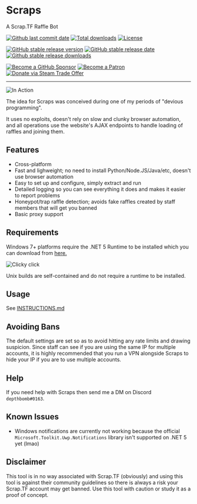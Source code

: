 # Scraps

A Scrap.TF Raffle Bot

[![Github last commit date](https://img.shields.io/github/last-commit/depthbomb/Scraps.svg?label=Updated&logo=github&style=flat-square)](https://github.com/depthbomb/Scraps/commits)
[![Total downloads](https://img.shields.io/github/downloads/depthbomb/Scraps/total.svg?label=Downloads&logo=github&style=flat-square)](https://github.com/depthbomb/Scraps/releases)
[![License](https://img.shields.io/github/license/depthbomb/Scraps.svg?label=License&logo=apache&style=flat-square)](https://github.com/depthbomb/Scraps/blob/main/LICENSE)

[![GitHub stable release version](https://img.shields.io/github/release/depthbomb/Scraps.svg?label=Stable&logo=github&style=flat-square)](https://github.com/depthbomb/Scraps/releases/latest)
[![GitHub stable release date](https://img.shields.io/github/release-date/depthbomb/Scraps.svg?label=Released&logo=github&style=flat-square)](https://github.com/depthbomb/Scraps/releases/latest)
[![Github stable release downloads](https://img.shields.io/github/downloads/depthbomb/Scraps/latest/total.svg?label=Downloads&logo=github&style=flat-square)](https://github.com/depthbomb/Scraps/releases/latest)

[![Become a GitHub Sponsor](https://img.shields.io/badge/Become%20a%20GitHub-Sponsor-EA4AAA.svg?logo=github-sponsors&style=flat-square)](https://github.com/sponsors/depthbomb)
[![Become a Patron](https://img.shields.io/badge/Become%20a-Patron-F96854.svg?logo=patreon&style=flat-square)](https://patreon.com/depthbomb)
[![Donate via Steam Trade Offer](https://img.shields.io/badge/Donate%20Items%20via-Steam-111111.svg?logo=steam&style=flat-square)](https://steamcommunity.com/tradeoffer/new/?partner=66133073&token=cFIlCTRq)

---

![In Action](https://i.imgur.com/KRWbtbl.png)

The idea for Scraps was conceived during one of my periods of "devious programming".

It uses no exploits, doesn't rely on slow and clunky browser automation, and all operations use the website's AJAX endpoints to handle loading of raffles and joining them.

## Features

- Cross-platform
- Fast and lighweight; no need to install Python/Node.JS/Java/etc, doesn't use browser automation
- Easy to set up and configure, simply extract and run
- Detailed logging so you can see everything it does and makes it easier to report problems
- Honeypot/trap raffle detection; avoids fake raffles created by staff members that will get you banned
- Basic proxy support

## Requirements

Windows 7+ platforms require the .NET 5 Runtime to be installed which you can download from [here.](https://dotnet.microsoft.com/download/dotnet/5.0)

![Clicky click](https://i.imgur.com/yDF2FpF.png)

Unix builds are self-contained and do not require a runtime to be installed.

## Usage

See [INSTRUCTIONS.md](https://github.com/depthbomb/Scraps/blob/master/INSTRUCTIONS.md)

## Avoiding Bans

The default settings are set so as to avoid hitting any rate limits and drawing suspicion. Since staff can see if you are using the same IP for multiple accounts, it is highly recommended that you run a VPN alongside Scraps to hide your IP if you are to use multiple accounts.

## Help

If you need help with Scraps then send me a DM on Discord `depthbomb#0163`.

## Known Issues

- Windows notifications are currently not working because the official `Microsoft.Toolkit.Uwp.Notifications` library isn't supported on .NET 5 yet (lmao)

## Disclaimer

This tool is in no way associated with Scrap.TF (obviously) and using this tool is against their community guidelines so there is always a risk your Scrap.TF account may get banned. Use this tool with caution or study it as a proof of concept.